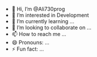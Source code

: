 - 👋 Hi, I’m @Ali730prog
- 👀 I’m interested in Development
- 🌱 I’m currently learning ...
- 💞️ I’m looking to collaborate on ...
- 📫 How to reach me ...
- 😄 Pronouns: ...
- ⚡ Fun fact: ...

<!---
Ali730prog/Ali730prog is a ✨ special ✨ repository because its `README.md` (this file) appears on your GitHub profile.
You can click the Preview link to take a look at your changes.
--->
